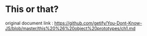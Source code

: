 # This or that?

original document link : https://github.com/getify/You-Dont-Know-JS/blob/master/this%20%26%20object%20prototypes/ch1.md
